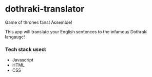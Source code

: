 # dothraki-translator
Game of thrones fans! Assemble!

This app will translate your English sentences to the infamous Dothraki langauge!
### Tech stack used:
* Javascript
* HTML
* CSS


